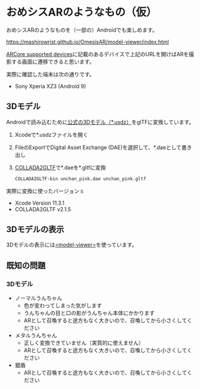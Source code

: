 # おめシスARのようなもの（仮）

おめシスARのようなものを（一部の）Androidでも楽しめます。

https://mashirowrist.github.io/OmesisAR/model-viewer/index.html

[ARCore supported devices](https://developers.google.com/ar/discover/supported-devices)に記載のあるデバイスで上記のURLを開けばARを撮影する画面に遷移できると思います。

実際に確認した端末は次の通りです。

- Sony Xperia XZ3 (Android 9)

## 3Dモデル

Androidで読み込むために[公式の3Dモデル（*.usdz）](https://github.com/omegasisters/OmesisAR/tree/master/Models)をglTFに変換しています。

1. Xcodeで*.usdzファイルを開く
2. FileのExportでDigital Asset Exchange (DAE)を選択して、*.daeとして書き出し
3. [COLLADA2GLTF](https://github.com/KhronosGroup/COLLADA2GLTF)で*.daeを*.gltfに変換

    ```sh
    COLLADA2GLTF-bin unchan_pink.dae unchan_pink.gltf
    ```

実際に変換に使ったバージョンｓ

- Xcode Version 11.3.1
- COLLADA2GLTF v2.1.5

## 3Dモデルの表示

3Dモデルの表示には[&lt;model-viewer&gt;](https://github.com/GoogleWebComponents/model-viewer/tree/master/packages/model-viewer)を使っています。

## 既知の問題

### 3Dモデル

- ノーマルうんちゃん
    - 色が変わってしまった気がします
    - うんちゃんの目と口の影がうんちゃん本体にかかります
    - ARとして召喚すると途方もなく大きいので、召喚してから小さくしてください
- メタルうんちゃん
    - 正しく変換できていません（実質的に使えません）
    - ARとして召喚すると途方もなく大きいので、召喚してから小さくしてください
- 銀盾
    - ARとして召喚すると途方もなく大きいので、召喚してから小さくしてください
